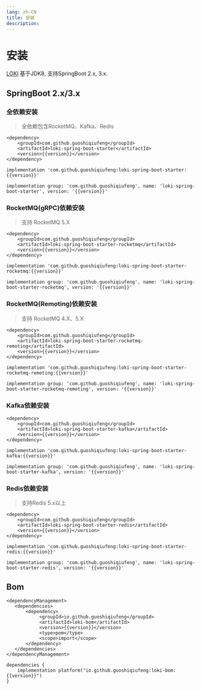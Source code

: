 ```yaml
---
lang: zh-CN
title: 安装
description: 
---
```

<script setup>
import {inject} from "vue";
const version = inject('version');
</script>
# 安装

[LOKI](https://github.com/guoshiqiufeng/loki) 基于JDK8, 支持SpringBoot 2.x, 3.x.


## SpringBoot 2.x/3.x

### 全依赖安装
> 全依赖包含RocketMQ、Kafka、Redis

<CodeGroup>
  <CodeGroupItem title="Maven" active>

```xml:no-line-numbers:no-v-pre
<dependency>
    <groupId>com.github.guoshiqiufeng</groupId>
    <artifactId>loki-spring-boot-starter</artifactId>
    <version>{{version}}</version>
</dependency>
```

  </CodeGroupItem>

  <CodeGroupItem title="Gradle (Short)" active>

```groovy:no-line-numbers:no-v-pre
implementation 'com.github.guoshiqiufeng:loki-spring-boot-starter:{{version}}'
```

  </CodeGroupItem>

  <CodeGroupItem title="Gradle">

```groovy:no-line-numbers:no-v-pre
implementation group: 'com.github.guoshiqiufeng', name: 'loki-spring-boot-starter', version: '{{version}}'
```

  </CodeGroupItem>
</CodeGroup>

### RocketMQ(gRPC)依赖安装

> 支持 RocketMQ 5.X

<CodeGroup>
  <CodeGroupItem title="Maven" active>

```xml:no-line-numbers:no-v-pre
<dependency>
    <groupId>com.github.guoshiqiufeng</groupId>
    <artifactId>loki-spring-boot-starter-rocketmq</artifactId>
    <version>{{version}}</version>
</dependency>
```

  </CodeGroupItem>

  <CodeGroupItem title="Gradle (Short)" active>

```groovy:no-line-numbers:no-v-pre
implementation 'com.github.guoshiqiufeng:loki-spring-boot-starter-rocketmq:{{version}}'
```

  </CodeGroupItem>

  <CodeGroupItem title="Gradle">

```groovy:no-line-numbers:no-v-pre
implementation group: 'com.github.guoshiqiufeng', name: 'loki-spring-boot-starter-rocketmq', version: '{{version}}'
```

  </CodeGroupItem>
</CodeGroup>

### RocketMQ(Remoting)依赖安装

> 支持 RocketMQ 4.X、5.X

<CodeGroup>
  <CodeGroupItem title="Maven" active>

```xml:no-line-numbers:no-v-pre
<dependency>
    <groupId>com.github.guoshiqiufeng</groupId>
    <artifactId>loki-spring-boot-starter-rocketmq-remoting</artifactId>
    <version>{{version}}</version>
</dependency>
```

  </CodeGroupItem>

  <CodeGroupItem title="Gradle (Short)" active>

```groovy:no-line-numbers:no-v-pre
implementation 'com.github.guoshiqiufeng:loki-spring-boot-starter-rocketmq-remoting:{{version}}'
```

  </CodeGroupItem>

  <CodeGroupItem title="Gradle">

```groovy:no-line-numbers:no-v-pre
implementation group: 'com.github.guoshiqiufeng', name: 'loki-spring-boot-starter-rocketmq-remoting', version: '{{version}}'
```

  </CodeGroupItem>
</CodeGroup>

### Kafka依赖安装


<CodeGroup>
  <CodeGroupItem title="Maven" active>

```xml:no-line-numbers:no-v-pre
<dependency>
    <groupId>com.github.guoshiqiufeng</groupId>
    <artifactId>loki-spring-boot-starter-kafka</artifactId>
    <version>{{version}}</version>
</dependency>
```

  </CodeGroupItem>

  <CodeGroupItem title="Gradle (Short)" active>

```groovy:no-line-numbers:no-v-pre
implementation 'com.github.guoshiqiufeng:loki-spring-boot-starter-kafka:{{version}}'
```

  </CodeGroupItem>

  <CodeGroupItem title="Gradle">

```groovy:no-line-numbers:no-v-pre
implementation group: 'com.github.guoshiqiufeng', name: 'loki-spring-boot-starter-kafka', version: '{{version}}'
```

  </CodeGroupItem>
</CodeGroup>

### Redis依赖安装

> 支持Redis 5.x以上 

<CodeGroup>
  <CodeGroupItem title="Maven" active>

```xml:no-line-numbers:no-v-pre
<dependency>
    <groupId>com.github.guoshiqiufeng</groupId>
    <artifactId>loki-spring-boot-starter-redis</artifactId>
    <version>{{version}}</version>
</dependency>
```

  </CodeGroupItem>

  <CodeGroupItem title="Gradle (Short)" active>

```groovy:no-line-numbers:no-v-pre
implementation 'com.github.guoshiqiufeng:loki-spring-boot-starter-redis:{{version}}'
```

  </CodeGroupItem>

  <CodeGroupItem title="Gradle">

```groovy:no-line-numbers:no-v-pre
implementation group: 'com.github.guoshiqiufeng', name: 'loki-spring-boot-starter-redis', version: '{{version}}'
```

  </CodeGroupItem>
</CodeGroup>

## Bom

<CodeGroup>
  <CodeGroupItem title="Maven" active>

```xml:no-line-numbers:no-v-pre
<dependencyManagement>
   <dependencies>
       <dependency>
            <groupId>io.github.guoshiqiufeng</groupId>
            <artifactId>loki-bom</artifactId>
            <version>{{version}}</version>
            <type>pom</type>
            <scope>import</scope>
       </dependency>
   </dependencies>
</dependencyManagement>
```

  </CodeGroupItem>

  <CodeGroupItem title="Gradle">

```groovy:no-line-numbers:no-v-pre
dependencies {
    implementation platform("io.github.guoshiqiufeng:loki-bom:{{version}}")
}
```

  </CodeGroupItem>
</CodeGroup>
